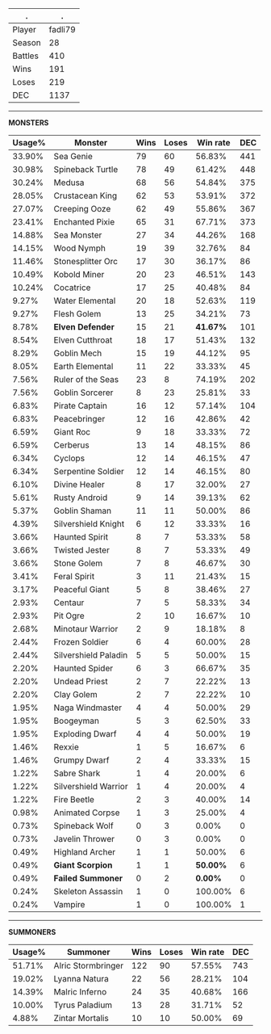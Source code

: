 .|.
|-|-
Player|fadli79
Season|28
Battles|410
Wins|191
Loses|219
DEC|1137

---
**MONSTERS**

Usage%|Monster|Wins|Loses|Win rate|DEC|
-|-|-|-|-|-|
33.90%|Sea Genie|79|60|56.83%|441|
30.98%|Spineback Turtle|78|49|61.42%|448|
30.24%|Medusa|68|56|54.84%|375|
28.05%|Crustacean King|62|53|53.91%|372|
27.07%|Creeping Ooze|62|49|55.86%|367|
23.41%|Enchanted Pixie|65|31|67.71%|373|
14.88%|Sea Monster|27|34|44.26%|168|
14.15%|Wood Nymph|19|39|32.76%|84|
11.46%|Stonesplitter Orc|17|30|36.17%|86|
10.49%|Kobold Miner|20|23|46.51%|143|
10.24%|Cocatrice|17|25|40.48%|84|
9.27%|Water Elemental|20|18|52.63%|119|
9.27%|Flesh Golem|13|25|34.21%|73|
8.78%|**Elven Defender**|15|21|**41.67%**|101|
8.54%|Elven Cutthroat|18|17|51.43%|132|
8.29%|Goblin Mech|15|19|44.12%|95|
8.05%|Earth Elemental|11|22|33.33%|45|
7.56%|Ruler of the Seas|23|8|74.19%|202|
7.56%|Goblin Sorcerer|8|23|25.81%|33|
6.83%|Pirate Captain|16|12|57.14%|104|
6.83%|Peacebringer|12|16|42.86%|42|
6.59%|Giant Roc|9|18|33.33%|72|
6.59%|Cerberus|13|14|48.15%|86|
6.34%|Cyclops|12|14|46.15%|47|
6.34%|Serpentine Soldier|12|14|46.15%|80|
6.10%|Divine Healer|8|17|32.00%|27|
5.61%|Rusty Android|9|14|39.13%|62|
5.37%|Goblin Shaman|11|11|50.00%|86|
4.39%|Silvershield Knight|6|12|33.33%|16|
3.66%|Haunted Spirit|8|7|53.33%|58|
3.66%|Twisted Jester|8|7|53.33%|49|
3.66%|Stone Golem|7|8|46.67%|30|
3.41%|Feral Spirit|3|11|21.43%|15|
3.17%|Peaceful Giant|5|8|38.46%|27|
2.93%|Centaur|7|5|58.33%|34|
2.93%|Pit Ogre|2|10|16.67%|10|
2.68%|Minotaur Warrior|2|9|18.18%|8|
2.44%|Frozen Soldier|6|4|60.00%|28|
2.44%|Silvershield Paladin|5|5|50.00%|15|
2.20%|Haunted Spider|6|3|66.67%|35|
2.20%|Undead Priest|2|7|22.22%|13|
2.20%|Clay Golem|2|7|22.22%|10|
1.95%|Naga Windmaster|4|4|50.00%|29|
1.95%|Boogeyman|5|3|62.50%|33|
1.95%|Exploding Dwarf|4|4|50.00%|19|
1.46%|Rexxie|1|5|16.67%|6|
1.46%|Grumpy Dwarf|2|4|33.33%|15|
1.22%|Sabre Shark|1|4|20.00%|6|
1.22%|Silvershield Warrior|1|4|20.00%|4|
1.22%|Fire Beetle|2|3|40.00%|14|
0.98%|Animated Corpse|1|3|25.00%|4|
0.73%|Spineback Wolf|0|3|0.00%|0|
0.73%|Javelin Thrower|0|3|0.00%|0|
0.49%|Highland Archer|1|1|50.00%|6|
0.49%|**Giant Scorpion**|1|1|**50.00%**|6|
0.49%|**Failed Summoner**|0|2|**0.00%**|0|
0.24%|Skeleton Assassin|1|0|100.00%|6|
0.24%|Vampire|1|0|100.00%|1|

---
**SUMMONERS**

Usage%|Summoner|Wins|Loses|Win rate|DEC|
-|-|-|-|-|-|
51.71%|Alric Stormbringer|122|90|57.55%|743|
19.02%|Lyanna Natura|22|56|28.21%|104|
14.39%|Malric Inferno|24|35|40.68%|166|
10.00%|Tyrus Paladium|13|28|31.71%|52|
4.88%|Zintar Mortalis|10|10|50.00%|69|
